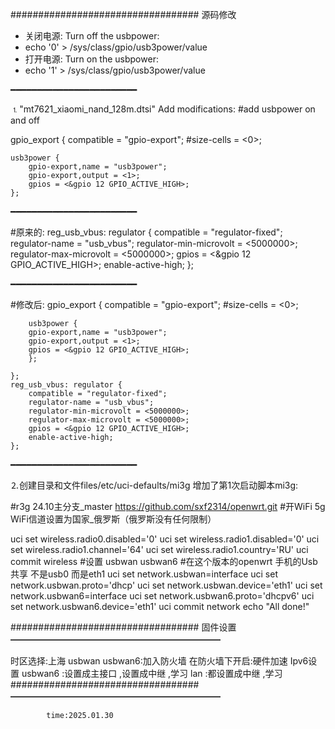 ##################################
源码修改 
- 关闭电源: Turn off the usbpower:
-  echo '0' > /sys/class/gpio/usb3power/value
- 打开电源: Turn on the usbpower:
-  echo '1' > /sys/class/gpio/usb3power/value

━━━━━━━━━━━━━━━━━━━━━━━━

⒈"mt7621_xiaomi_nand_128m.dtsi" Add modifications:
#add usbpower on and off

gpio_export {
	compatible = "gpio-export";
	#size-cells = <0>;

	usb3power {
		gpio-export,name = "usb3power";
		gpio-export,output = <1>;
		gpios = <&gpio 12 GPIO_ACTIVE_HIGH>;
	};



━━━━━━━━━━━━━━━━━━━━━━━━

#原来的:
	reg_usb_vbus: regulator {
			compatible = "regulator-fixed";
			regulator-name = "usb_vbus";
			regulator-min-microvolt = <5000000>;
			regulator-max-microvolt = <5000000>;
			gpios = <&gpio 12 GPIO_ACTIVE_HIGH>;
			enable-active-high;
	};

 ━━━━━━━━━━━━━━━━━━━━━━━━

#修改后:
	gpio_export {
		compatible = "gpio-export";
		#size-cells = <0>;

		usb3power {
		gpio-export,name = "usb3power";
		gpio-export,output = <1>;
		gpios = <&gpio 12 GPIO_ACTIVE_HIGH>;
		};

	};
	reg_usb_vbus: regulator {
		compatible = "regulator-fixed";
		regulator-name = "usb_vbus";
		regulator-min-microvolt = <5000000>;
		regulator-max-microvolt = <5000000>;
		gpios = <&gpio 12 GPIO_ACTIVE_HIGH>;
		enable-active-high;
	};



━━━━━━━━━━━━━━━━━━━━━━━━


⒉创建目录和文件files/etc/uci-defaults/mi3g 
增加了第1次启动脚本mi3g:


#r3g 24.10主分支_master https://github.com/sxf2314/openwrt.git
#开WiFi 5g WiFi信道设置为国家_俄罗斯（俄罗斯没有任何限制）


uci set wireless.radio0.disabled='0'
uci set wireless.radio1.disabled='0'
uci set wireless.radio1.channel='64'
uci set wireless.radio1.country='RU'
uci commit wireless
#设置 usbwan usbwan6 
#在这个版本的openwrt  手机的Usb共享 不是usb0 而是eth1
uci set network.usbwan=interface
uci set network.usbwan.proto='dhcp'
uci set network.usbwan.device='eth1'
uci set network.usbwan6=interface
uci set network.usbwan6.proto='dhcpv6'
uci set network.usbwan6.device='eth1'
uci commit network
echo "All done!"


##################################
固件设置
━━━━━━━━━━━━━━━━━━━━━━━━

时区选择:上海
usbwan usbwan6:加入防火墙
在防火墙下开启:硬件加速
Ipv6设置 
usbwan6 :设置成主接口 ,设置成中继 ,学习
        lan :都设置成中继 ,学习
##################################
━━━━━━━━━━━━━━━━━━━━━━━━

			time:2025.01.30
